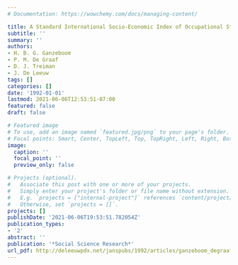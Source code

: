```yaml
---
# Documentation: https://wowchemy.com/docs/managing-content/

title: A Standard International Socio-Economic Index of Occupational Status
subtitle: ''
summary: ''
authors:
- H. B. G. Ganzeboom
- P. M. De Graaf
- D. J. Treiman
- J. De Leeuw
tags: []
categories: []
date: '1992-01-01'
lastmod: 2021-06-06T12:53:51-07:00
featured: false
draft: false

# Featured image
# To use, add an image named `featured.jpg/png` to your page's folder.
# Focal points: Smart, Center, TopLeft, Top, TopRight, Left, Right, BottomLeft, Bottom, BottomRight.
image:
  caption: ''
  focal_point: ''
  preview_only: false

# Projects (optional).
#   Associate this post with one or more of your projects.
#   Simply enter your project's folder or file name without extension.
#   E.g. `projects = ["internal-project"]` references `content/project/deep-learning/index.md`.
#   Otherwise, set `projects = []`.
projects: []
publishDate: '2021-06-06T19:53:51.782054Z'
publication_types:
- '2'
abstract: ''
publication: '*Social Science Research*'
url_pdf: http://deleeuwpdx.net/janspubs/1992/articles/ganzeboom_degraaf_treiman_deleeuw_A_92.pdf
---
```

